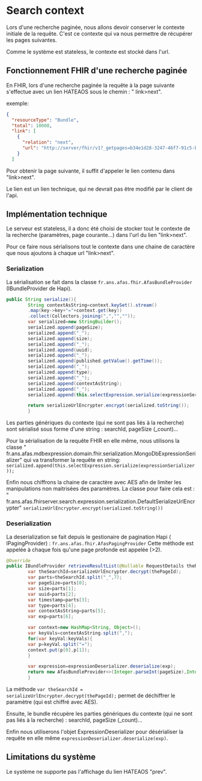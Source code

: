 # Search context

Lors d'une recherche paginée, nous allons devoir conserver le contexte initiale de la requête. C'est ce contexte qui va
nous permettre de récupérer les pages suivantes.

Comme le système est stateless, le contexte est stocké dans l'url.

## Fonctionnement FHIR d'une recherche paginée

En FHIR, lors d'une recherche paginée la requête à la page suivante s'effectue avec un lien HATEAOS sous le chemin : "
link>next".

exemple:

```json
{
  "resourceType": "Bundle",
  "total": 10000,
  "link": [
    {
      "relation": "next",
      "url": "http://server/fhir/v1?_getpages=b34e1d28-3247-46f7-91c5-b967427c03b0&_pageId=1dY074e0BDvtV6JqD7sbtwrcdADJQk81WeoGvQHDjaeUqqPlef18R52BvgLzdsL5bkhxOnkl7PzOQ6sjiEAe0m84gFdyF5g6F7hZQIXR0083qSHsBSHiawcUNlwm-3bw4IdEk4i3H4xilP-2lUIFtqInuWrtS3nytwQMvw1U1bRc3ZG1lBs2tIlvrNVNw2rhDyHxD0Kvv9_rOx6MCMRFh9tjZPsI7nvWgQhkzhRVZt2h1Xfa_XnmmFLnUmgDuHY%3D&_format=json&_pretty=true&_bundletype=searchset"
    }
  ]
```

Pour obtenir la page suivante, il suffit d'appeler le lien contenu dans "link>next".

Le lien est un lien technique, qui ne devrait pas être modifié par le client de l'api.

## Implémentation technique

Le serveur est stateless, il a donc été choisi de stocker tout le contexte de la recherche (paramètres, page
courante...) dans l'url du lien "link>next".

Pour ce faire nous sérialisons tout le contexte dans une chaine de caractère que nous ajoutons à chaque url "link>next".

### Serialization

La sérialisation se fait dans la classe `fr.ans.afas.fhir.AfasBundleProvider` (IBundleProvider de Hapi).

```java
public String serialize(){
        String contextAsString=context.keySet().stream()
        .map(key->key+"="+context.get(key))
        .collect(Collectors.joining(",","",""));
        var serialized=new StringBuilder();
        serialized.append(pageSize);
        serialized.append("_");
        serialized.append(size);
        serialized.append("_");
        serialized.append(uuid);
        serialized.append("_");
        serialized.append(published.getValue().getTime());
        serialized.append("_");
        serialized.append(type);
        serialized.append("_");
        serialized.append(contextAsString);
        serialized.append("_");
        serialized.append(this.selectExpression.serialize(expressionSerializer));

        return serializeUrlEncrypter.encrypt(serialized.toString());
        }
```

Les parties génériques du contexte  (qui ne sont pas liés à la recherche) sont sérialisé sous forme d'une string  :
searchId, pageSize (_count)...

Pour la sérialisation de la requête FHIR en elle même, nous utilisons la classe "
fr.ans.afas.mdbexpression.domain.fhir.serialization.MongoDbExpressionSerializer" qui va transformer la requête en
string:
`serialized.append(this.selectExpression.serialize(expressionSerializer));`

Enfin nous chiffrons la chaine de caractère avec AES afin de limiter les manipulations non maitrisées des paramètres.
La classe pour faire cela est : "
fr.ans.afas.fhirserver.search.expression.serialization.DefaultSerializeUrlEncrypter" `serializeUrlEncrypter.encrypt(serialized.toString())`

### Deserialization

La deserialization se fait depuis le gestionaire de pagination Hapi  (
IPagingProvider) : `fr.ans.afas.fhir.AfasPagingProvider`
Cette méthode est appelée à chaque fois qu'une page profonde est appelée (>2).

```java
@Override
public IBundleProvider retrieveResultList(@Nullable RequestDetails theRequestDetails,@NotNull String theSearchIdEncoded,String thePageId){
        var theSearchId=serializeUrlEncrypter.decrypt(thePageId);
        var parts=theSearchId.split("_",7);
        var pageSize=parts[0];
        var size=parts[1];
        var uuid=parts[2];
        var timestamp=parts[3];
        var type=parts[4];
        var contextAsString=parts[5];
        var exp=parts[6];

        var context=new HashMap<String, Object>();
        var keyVals=contextAsString.split(",");
        for(var keyVal:keyVals){
        var p=keyVal.split("=");
        context.put(p[0],p[1]);
        }

        var expression=expressionDeserializer.deserialize(exp);
        return new AfasBundleProvider<>(Integer.parseInt(pageSize),Integer.parseInt(size),uuid,new DateDt(new Date(Long.parseLong(timestamp))),fhirStoreService,type,(SelectExpression)expression,context,expressionSerializer,serializeUrlEncrypter);
        }
```

La méthode `var theSearchId = serializeUrlEncrypter.decrypt(thePageId);` permet de déchiffrer le paramètre (qui est
chiffré avec AES).

Ensuite, le bundle récupère les parties génériques du contexte (qui ne sont pas liés à la recherche) : searchId,
pageSize (_count)...

Enfin nous utiliserons l'objet ExpressionDeserializer pour désérialiser la requête en elle
même `expressionDeserializer.deserialize(exp)`.

## Limitations du système

Le système ne supporte pas l'affichage du lien HATEAOS "prev".

